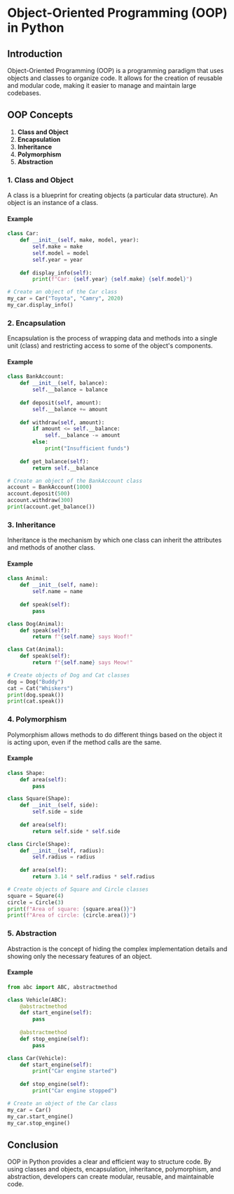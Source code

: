 # Object-Oriented Programming (OOP) in Python

## Introduction

Object-Oriented Programming (OOP) is a programming paradigm that uses objects and classes to organize code. It allows for the creation of reusable and modular code, making it easier to manage and maintain large codebases.

## OOP Concepts

1. **Class and Object**
2. **Encapsulation**
3. **Inheritance**
4. **Polymorphism**
5. **Abstraction**

### 1. Class and Object

A class is a blueprint for creating objects (a particular data structure). An object is an instance of a class.

#### Example

```python
class Car:
    def __init__(self, make, model, year):
        self.make = make
        self.model = model
        self.year = year
    
    def display_info(self):
        print(f"Car: {self.year} {self.make} {self.model}")

# Create an object of the Car class
my_car = Car("Toyota", "Camry", 2020)
my_car.display_info()
```

### 2. Encapsulation

Encapsulation is the process of wrapping data and methods into a single unit (class) and restricting access to some of the object's components.

#### Example

```python
class BankAccount:
    def __init__(self, balance):
        self.__balance = balance
    
    def deposit(self, amount):
        self.__balance += amount
    
    def withdraw(self, amount):
        if amount <= self.__balance:
            self.__balance -= amount
        else:
            print("Insufficient funds")
    
    def get_balance(self):
        return self.__balance

# Create an object of the BankAccount class
account = BankAccount(1000)
account.deposit(500)
account.withdraw(300)
print(account.get_balance())
```

### 3. Inheritance

Inheritance is the mechanism by which one class can inherit the attributes and methods of another class.

#### Example

```python
class Animal:
    def __init__(self, name):
        self.name = name
    
    def speak(self):
        pass

class Dog(Animal):
    def speak(self):
        return f"{self.name} says Woof!"

class Cat(Animal):
    def speak(self):
        return f"{self.name} says Meow!"

# Create objects of Dog and Cat classes
dog = Dog("Buddy")
cat = Cat("Whiskers")
print(dog.speak())
print(cat.speak())
```

### 4. Polymorphism

Polymorphism allows methods to do different things based on the object it is acting upon, even if the method calls are the same.

#### Example

```python
class Shape:
    def area(self):
        pass

class Square(Shape):
    def __init__(self, side):
        self.side = side
    
    def area(self):
        return self.side * self.side

class Circle(Shape):
    def __init__(self, radius):
        self.radius = radius
    
    def area(self):
        return 3.14 * self.radius * self.radius

# Create objects of Square and Circle classes
square = Square(4)
circle = Circle(3)
print(f"Area of square: {square.area()}")
print(f"Area of circle: {circle.area()}")
```

### 5. Abstraction

Abstraction is the concept of hiding the complex implementation details and showing only the necessary features of an object.

#### Example

```python
from abc import ABC, abstractmethod

class Vehicle(ABC):
    @abstractmethod
    def start_engine(self):
        pass
    
    @abstractmethod
    def stop_engine(self):
        pass

class Car(Vehicle):
    def start_engine(self):
        print("Car engine started")
    
    def stop_engine(self):
        print("Car engine stopped")

# Create an object of the Car class
my_car = Car()
my_car.start_engine()
my_car.stop_engine()
```

## Conclusion

OOP in Python provides a clear and efficient way to structure code. By using classes and objects, encapsulation, inheritance, polymorphism, and abstraction, developers can create modular, reusable, and maintainable code.

